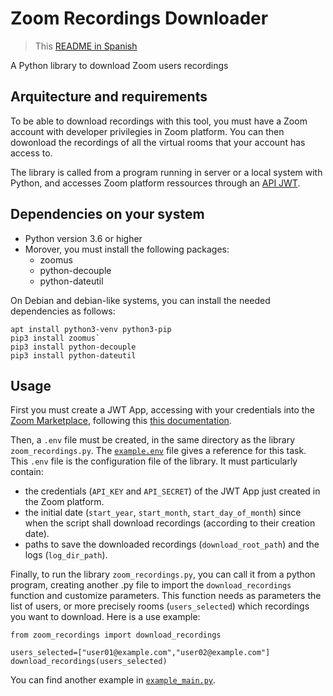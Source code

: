 # Zoom Recordings Downloader

> This [README in Spanish](README.es.md)

A Python library to download Zoom users recordings

## Arquitecture and requirements

To be able to download recordings with this tool, you must have a Zoom account with developer privilegies in Zoom platform. You can then dowonload the recordings of all the virtual rooms that your account has access to.

The library is called from a program running in server or a local system with Python, and accesses Zoom platform ressources through an [API JWT](https://marketplace.zoom.us/docs/guides/auth/jwt).

## Dependencies on your system

* Python version 3.6 or higher
* Morover, you must install the following packages:
   * zoomus
   * python-decouple
   * python-dateutil

On Debian and debian-like systems, you can install the needed dependencies as follows: 
```
apt install python3-venv python3-pip
pip3 install zoomus`
pip3 install python-decouple
pip3 install python-dateutil
```

## Usage

First you must create a JWT App, accessing with your credentials into the [Zoom Marketplace](https://marketplace.zoom.us/), following this [this documentation](https://marketplace.zoom.us/docs/guides/build/jwt-app).

Then, a `.env` file must be created, in the same directory as the library `zoom_recordings.py`. The [`example.env`](example.env) file gives a reference for this task. This `.env` file is the configuration file of the library. It must particularly contain:
* the credentials (`API_KEY` and `API_SECRET`) of the JWT App just created in the Zoom platform.
* the initial date (`start_year`, `start_month`, `start_day_of_month`) since when the script shall download recordings (according to their creation date).
* paths to save the downloaded recordings (`download_root_path`) and the logs (`log_dir_path`).

Finally, to run the library `zoom_recordings.py`, you can call it from a python program, creating another .py file to import the `download_recordings` function and customize parameters. This function needs as parameters the list of users, or more precisely rooms (`users_selected`) which recordings you want to download. Here is a use example:

```
from zoom_recordings import download_recordings

users_selected=["user01@example.com","user02@example.com"]
download_recordings(users_selected)
```

You can find another example in [`example_main.py`](example_main.py).
